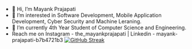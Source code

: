 - 👋 Hi, I’m Mayank Prajapati 
- 👀 I’m interested in Software Development, Mobile Application Development, Cyber Security and Machine Leraning. 
- 🌱 I’m currently 4th Year Student of Computer Science and Engineering. 
- Reach me on Instagram - the_mayankprajapati | Linkedin - mayank-prajapati-b7b4721b3
[![GitHub Streak](http://github-readme-streak-stats.herokuapp.com?user=MayankPrajapati08&date_format=j%20M%5B%20Y%5D)](https://git.io/streak-stats)
